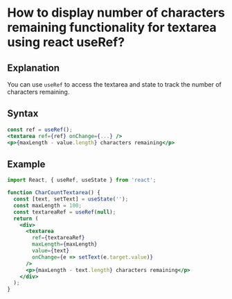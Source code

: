# How to display number of characters remaining functionality for textarea using react useRef?

## Explanation
You can use `useRef` to access the textarea and state to track the number of characters remaining.

## Syntax
```jsx
const ref = useRef();
<textarea ref={ref} onChange={...} />
<p>{maxLength - value.length} characters remaining</p>
```

## Example
```jsx
import React, { useRef, useState } from 'react';

function CharCountTextarea() {
  const [text, setText] = useState('');
  const maxLength = 100;
  const textareaRef = useRef(null);
  return (
    <div>
      <textarea
        ref={textareaRef}
        maxLength={maxLength}
        value={text}
        onChange={e => setText(e.target.value)}
      />
      <p>{maxLength - text.length} characters remaining</p>
    </div>
  );
}
``` 